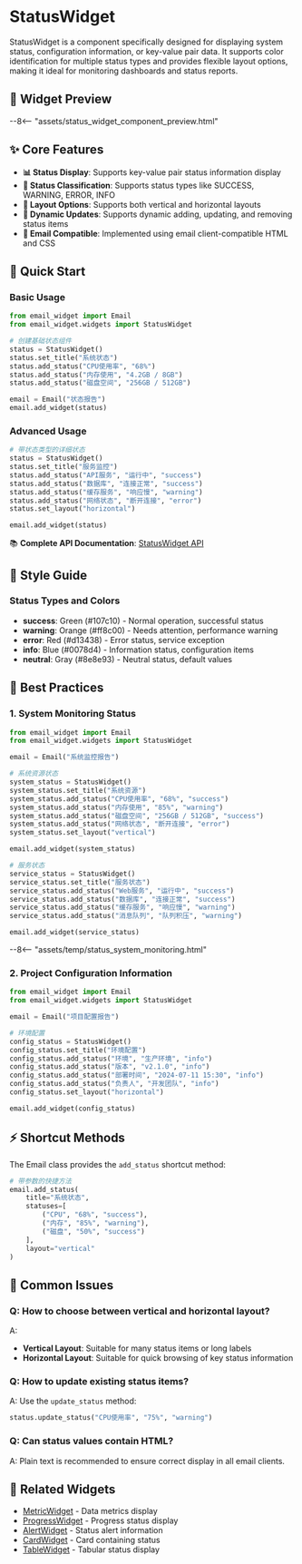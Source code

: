 # StatusWidget

StatusWidget is a component specifically designed for displaying system status, configuration information, or key-value pair data. It supports color identification for multiple status types and provides flexible layout options, making it ideal for monitoring dashboards and status reports.

## 🎯 Widget Preview

--8<-- "assets/status_widget_component_preview.html"

## ✨ Core Features

- **📊 Status Display**: Supports key-value pair status information display
- **🎨 Status Classification**: Supports status types like SUCCESS, WARNING, ERROR, INFO
- **📏 Layout Options**: Supports both vertical and horizontal layouts
- **🔄 Dynamic Updates**: Supports dynamic adding, updating, and removing status items
- **📧 Email Compatible**: Implemented using email client-compatible HTML and CSS

## 🚀 Quick Start

### Basic Usage

```python
from email_widget import Email
from email_widget.widgets import StatusWidget

# 创建基础状态组件
status = StatusWidget()
status.set_title("系统状态")
status.add_status("CPU使用率", "68%")
status.add_status("内存使用", "4.2GB / 8GB")
status.add_status("磁盘空间", "256GB / 512GB")

email = Email("状态报告")
email.add_widget(status)
```

### Advanced Usage

```python
# 带状态类型的详细状态
status = StatusWidget()
status.set_title("服务监控")
status.add_status("API服务", "运行中", "success")
status.add_status("数据库", "连接正常", "success")
status.add_status("缓存服务", "响应慢", "warning")
status.add_status("网络状态", "断开连接", "error")
status.set_layout("horizontal")

email.add_widget(status)
```

📚 **Complete API Documentation**: [StatusWidget API](../api/status-widget.md)

## 🎨 Style Guide

### Status Types and Colors

- **success**: Green (#107c10) - Normal operation, successful status
- **warning**: Orange (#ff8c00) - Needs attention, performance warning
- **error**: Red (#d13438) - Error status, service exception
- **info**: Blue (#0078d4) - Information status, configuration items
- **neutral**: Gray (#8e8e93) - Neutral status, default values

## 📱 Best Practices

### 1. System Monitoring Status

```python
from email_widget import Email
from email_widget.widgets import StatusWidget

email = Email("系统监控报告")

# 系统资源状态
system_status = StatusWidget()
system_status.set_title("系统资源")
system_status.add_status("CPU使用率", "68%", "success")
system_status.add_status("内存使用", "85%", "warning")
system_status.add_status("磁盘空间", "256GB / 512GB", "success")
system_status.add_status("网络状态", "断开连接", "error")
system_status.set_layout("vertical")

email.add_widget(system_status)

# 服务状态
service_status = StatusWidget()
service_status.set_title("服务状态")
service_status.add_status("Web服务", "运行中", "success")
service_status.add_status("数据库", "连接正常", "success")
service_status.add_status("缓存服务", "响应慢", "warning")
service_status.add_status("消息队列", "队列积压", "warning")

email.add_widget(service_status)
```

--8<-- "assets/temp/status_system_monitoring.html"

### 2. Project Configuration Information

```python
from email_widget import Email
from email_widget.widgets import StatusWidget

email = Email("项目配置报告")

# 环境配置
config_status = StatusWidget()
config_status.set_title("环境配置")
config_status.add_status("环境", "生产环境", "info")
config_status.add_status("版本", "v2.1.0", "info")
config_status.add_status("部署时间", "2024-07-11 15:30", "info")
config_status.add_status("负责人", "开发团队", "info")
config_status.set_layout("horizontal")

email.add_widget(config_status)
```

## ⚡ Shortcut Methods

The Email class provides the `add_status` shortcut method:

```python
# 带参数的快捷方法
email.add_status(
    title="系统状态",
    statuses=[
        ("CPU", "68%", "success"),
        ("内存", "85%", "warning"),
        ("磁盘", "50%", "success")
    ],
    layout="vertical"
)
```

## 🐛 Common Issues

### Q: How to choose between vertical and horizontal layout?
A: 
- **Vertical Layout**: Suitable for many status items or long labels
- **Horizontal Layout**: Suitable for quick browsing of key status information

### Q: How to update existing status items?
A: Use the `update_status` method:
```python
status.update_status("CPU使用率", "75%", "warning")
```

### Q: Can status values contain HTML?
A: Plain text is recommended to ensure correct display in all email clients.

## 🔗 Related Widgets

- [MetricWidget](metric-widget.md) - Data metrics display
- [ProgressWidget](progress-widget.md) - Progress status display
- [AlertWidget](alert-widget.md) - Status alert information
- [CardWidget](card-widget.md) - Card containing status
- [TableWidget](table-widget.md) - Tabular status display